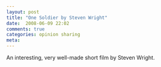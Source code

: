 ```yaml
---
layout: post
title: "One Soldier by Steven Wright"
date:  2008-06-09 22:02
comments: true
categories: opinion sharing
meta: 
---
```

An interesting, very well-made short film by Steven Wright.<br /><br /><p><br /><object height="344" width="425"><param name="movie" value="http://www.youtube.com/v/G9X_xQRrPFY&amp;hl=en"><embed src="http://www.youtube.com/v/G9X_xQRrPFY&amp;hl=en" type="application/x-shockwave-flash" height="344" width="425"></embed></object><br /></p>
